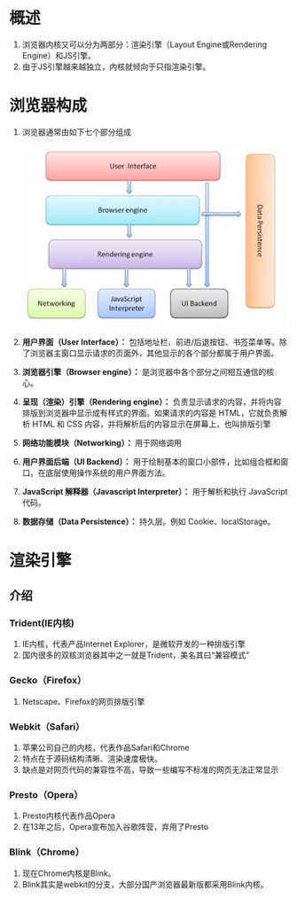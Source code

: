 # 概述

1. 浏览器内核又可以分为两部分：渲染引擎（Layout Engine或Rendering Engine）和JS引擎。
2. 由于JS引擎越来越独立，内核就倾向于只指渲染引擎。 



# 浏览器构成

1. 浏览器通常由如下七个部分组成

   ![1546439861183](README.assets/1546439861183.png)

2. **用户界面（User Interface）：** 包括地址栏、前进/后退按钮、书签菜单等。除了浏览器主窗口显示请求的页面外，其他显示的各个部分都属于用户界面。

3. **浏览器引擎（Browser engine）：** 是浏览器中各个部分之间相互通信的核心。

4. **呈现（渲染）引擎（Rendering engine）：** 负责显示请求的内容，并将内容排版到浏览器中显示成有样式的界面。如果请求的内容是 HTML，它就负责解析 HTML 和 CSS 内容，并将解析后的内容显示在屏幕上，也叫排版引擎

5. **网络功能模块（Networking）：** 用于网络调用

6. **用户界面后端（UI Backend）：** 用于绘制基本的窗口小部件，比如组合框和窗口。在底层使用操作系统的用户界面方法。

7. **JavaScript 解释器（Javascript Interpreter）：** 用于解析和执行 JavaScript 代码。

8. **数据存储（Data Persistence）：** 持久层。例如 Cookie、localStorage。

# 渲染引擎

## 介绍

### Trident(IE内核)  

1. IE内核，代表产品Internet Explorer，是微软开发的一种排版引擎
2. 国内很多的双核浏览器其中之一就是Trident，美名其曰“兼容模式” 

### Gecko（Firefox） 

1. Netscape、Firefox的网页排版引擎

### Webkit（Safari）  

1. 苹果公司自己的内核，代表作品Safari和Chrome
2. 特点在于源码结构清晰、渲染速度极快。
3. 缺点是对网页代码的兼容性不高，导致一些编写不标准的网页无法正常显示 

### Presto（Opera）  

1. Presto内核代表作品Opera 
2. 在13年之后，Opera宣布加入谷歌阵营，弃用了Presto 

### Blink（Chrome）

1. 现在Chrome内核是Blink。
2. Blink其实是webkit的分支，大部分国产浏览器最新版都采用Blink内核。 